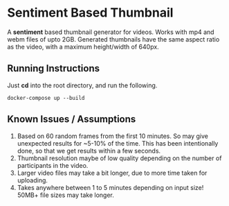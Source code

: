 # Sentiment Based Thumbnail

A **sentiment** based thumbnail generator for videos. Works with mp4 and webm files of upto 2GB. Generated thumbnails have the same aspect ratio as the video, with a maximum height/width of 640px.

## Running Instructions
Just **cd** into the root directory, and run the following.

    docker-compose up --build

## Known Issues / Assumptions

 1. Based on 60 random frames from the first 10 minutes. So may give unexpected results for ~5-10% of the time. This has been intentionally done, so that we get results within a few seconds.
 2. Thumbnail resolution maybe of low quality depending on the number of participants in the video.
 3. Larger video files may take a bit longer, due to more time taken for uploading.
 4. Takes anywhere between 1 to 5 minutes depending on input size! 50MB+ file sizes may take longer.
